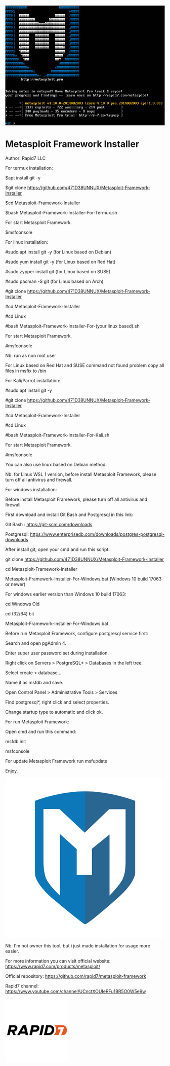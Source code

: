 ![](Metasploit-1.png)

# Metasploit Framework Installer

Author: Rapid7 LLC

For termux installation:

$apt install git -y

$git clone https://github.com/471D38UNNUX/Metasploit-Framework-Installer

$cd Metasploit-Framework-Installer

$bash Metasploit-Framework-Installer-For-Termux.sh

For start Metasploit Framework.

$msfconsole

For linux installation:

#sudo apt install git -y (for Linux based on Debian)

#sudo yum install git -y (for Linux based on Red Hat)

#sudo zypper install git (for Linux based on SUSE)

#sudo  pacman -S git (for Linux based on Arch)

#git clone https://github.com/471D38UNNUX/Metasploit-Framework-Installer

#cd Metasploit-Framework-Installer

#cd Linux

#bash Metasploit-Framework-Installer-For-(your linux based).sh

For start Metasploit Framework.

#msfconsole

Nb: run as non root user

For Linux based on Red Hat and SUSE command not found problem copy all files in msfix to /bin

For Kali/Parrot installation:

#sudo apt install git -y

#git clone https://github.com/471D38UNNUX/Metasploit-Framework-Installer

#cd Metasploit-Framework-Installer

#cd Linux

#bash Metasploit-Framework-Installer-For-Kali.sh

For start Metasploit Framework.

#msfconsole

You can also use linux based on Debian method.

Nb: for Linux WSL 1 version, before install Metasploit Framework, please turn off all antivirus and firewall.

For windows installation:

Before install Metasploit Framework, please turn off all antivirus and firewall.

First download and install Git Bash and Postgresql in this link:

Git Bash  : https://git-scm.com/downloads

Postgresql: https://www.enterprisedb.com/downloads/postgres-postgresql-downloads

After install git, open your cmd and run this script:

git clone https://github.com/471D38UNNUX/Metasploit-Framework-Installer

cd Metasploit-Framework-Installer

Metasploit-Framework-Installer-For-Windows.bat (Windows 10 build 17063 or newer)

For windows earlier version than Windows 10 build 17063:

cd Windows Old

cd (32/64) bit

Metasploit-Framework-Installer-For-Windows.bat

Before run Metasploit Framework, configure postgresql service first:

Search and open pgAdmin 4.

Enter super user password set during installation.

Right click on Servers > PostgreSQL* > Databases in the left tree.

Select create > database...

Name it as msfdb and save.

Open Control Panel > Administrative Tools > Services

Find postgresql*, right click and select properties.

Change startup type to automatic and click ok.

For run Metasploit Framework:

Open cmd and run this command:

msfdb init

msfconsole

For update Metasploit Framework run msfupdate

Enjoy.

![](fery_metasploit.png)

Nb: I'm not owner this tool, but i just made installation for usage more easier.

For more information you can visit official website: https://www.rapid7.com/products/metasploit/

Official repository: https://github.com/rapid7/metasploit-framework

Rapid7 channel: https://www.youtube.com/channel/UCnctXOUIeRFu1BR5O0W5e9w

![](rapid7-logo.jpg)
